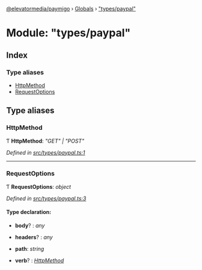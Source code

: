 [@elevatormedia/paymigo](../README.md) › [Globals](../globals.md) › ["types/paypal"](_types_paypal_.md)

# Module: "types/paypal"

## Index

### Type aliases

-   [HttpMethod](_types_paypal_.md#httpmethod)
-   [RequestOptions](_types_paypal_.md#requestoptions)

## Type aliases

### HttpMethod

Ƭ **HttpMethod**: _"GET" | "POST"_

_Defined in [src/types/paypal.ts:1](https://github.com/ELEVATORmedia/paymigo/blob/0815c8d/src/types/paypal.ts#L1)_

---

### RequestOptions

Ƭ **RequestOptions**: _object_

_Defined in [src/types/paypal.ts:3](https://github.com/ELEVATORmedia/paymigo/blob/0815c8d/src/types/paypal.ts#L3)_

#### Type declaration:

-   **body**? : _any_

-   **headers**? : _any_

-   **path**: _string_

-   **verb**? : _[HttpMethod](_types_paypal_.md#httpmethod)_
